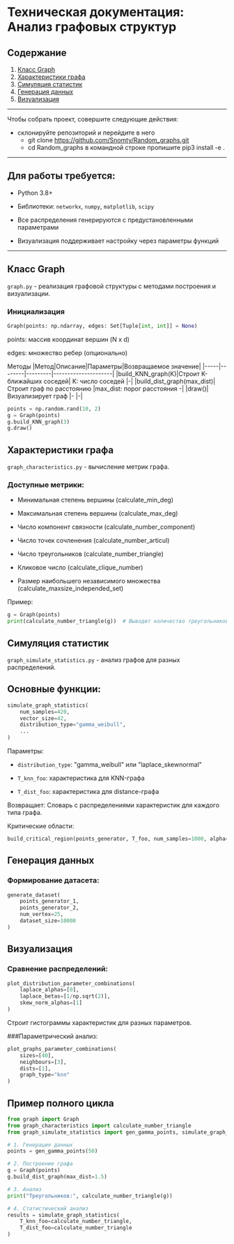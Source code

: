 # Техническая документация: Анализ графовых структур

## Содержание
1. [Класс Graph](#класс-graph)
2. [Характеристики графа](#характеристики-графа)
3. [Симуляция статистик](#симуляция-статистик)
4. [Генерация данных](#генерация-данных)
5. [Визуализация](#визуализация)
---
Чтобы собрать проект, совершите следующие действия:

- склонируйте репозиторий и перейдите в него 
  - git clone https://github.com/Snomty/Random_graphs.git 
  - cd Random_graphs
в командной строке пропишите pip3 install -e .
---

## Для работы требуется:

- Python 3.8+

- Библиотеки: `networkx`, `numpy`, `matplotlib`, `scipy`

- Все распределения генерируются с предустановленными параметрами

- Визуализация поддерживает настройку через параметры функций
---
## Класс Graph
`graph.py` - реализация графовой структуры с методами построения и визуализации.

### Инициализация
```python
Graph(points: np.ndarray, edges: Set[Tuple[int, int]] = None)
```
points: массив координат вершин (N x d)

edges: множество ребер (опционально)

Методы
|Метод|Описание|Параметры|Возвращаемое значение|
|-----|--------|---------|---------------------|
|build_KNN_graph(K)|Строит K-ближайших соседей|	K: число соседей	|-|
|build_dist_graph(max_dist)|Строит граф по расстоянию	|max_dist: порог расстояния	-|
|draw()|Визуализирует граф	|-	|-|

```python
points = np.random.rand(10, 2)
g = Graph(points)
g.build_KNN_graph(3)
g.draw()
```

## Характеристики графа
`graph_characteristics.py` - вычисление метрик графа.

### Доступные метрики:
- Минимальная степень вершины (calculate_min_deg)

- Максимальная степень вершины (calculate_max_deg)

- Число компонент связности (calculate_number_component)

- Число точек сочленения (calculate_number_articul)

- Число треугольников (calculate_number_triangle)

- Кликовое число (calculate_clique_number)

- Размер наибольшего независимого множества (calculate_maxsize_independed_set)

Пример:

```python
g = Graph(points)
print(calculate_number_triangle(g))  # Выводит количество треугольников
```

## Симуляция статистик
`graph_simulate_statistics.py` - анализ графов для разных распределений.

## Основные функции:

```python
simulate_graph_statistics(
    num_samples=420,
    vector_size=42,
    distribution_type="gamma_weibull",
    ...
)
```

Параметры:

- `distribution_type`: "gamma_weibull" или "laplace_skewnormal"

- `T_knn_foo`: характеристика для KNN-графа

- `T_dist_foo`: характеристика для distance-графа

Возвращает:
Словарь с распределениями характеристик для каждого типа графа.

Критические области:
```python
build_critical_region(points_generator, T_foo, num_samples=1000, alpha=0.05)
```

## Генерация данных
### Формирование датасета:
```python
generate_dataset(
    points_generator_1,
    points_generator_2,
    num_vertex=25,
    dataset_size=10000
)
```
## Визуализация

### Сравнение распределений:

```python
plot_distribution_parameter_combinations(
    laplace_alphas=[0],
    laplace_betas=[1/np.sqrt(2)],
    skew_norm_alphas=[1]
)
```

Строит гистограммы характеристик для разных параметров.

###Параметрический анализ:
```python
plot_graphs_parameter_combinations(
    sizes=[40],
    neighbours=[3],
    dists=[1],
    graph_type="knn"
)
```
## Пример полного цикла
```python
from graph import Graph
from graph_characteristics import calculate_number_triangle
from graph_simulate_statistics import gen_gamma_points, simulate_graph_statistics

# 1. Генерация данных
points = gen_gamma_points(50)

# 2. Построение графа
g = Graph(points)
g.build_dist_graph(max_dist=1.5)

# 3. Анализ
print("Треугольников:", calculate_number_triangle(g))

# 4. Статистический анализ
results = simulate_graph_statistics(
    T_knn_foo=calculate_number_triangle,
    T_dist_foo=calculate_number_triangle
)
```
